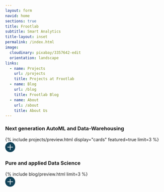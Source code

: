 ```yaml
---
layout: form
navid: home
sections: true
title: Frootlab
subtitle: Smart Analytics
title-layout: inset
permalink: /index.html
image:
  cloudinary: pixabay/3357642-edit
  orientation: landscape
links:
  - name: Projects
    url: /projects
    title: Projects at Frootlab
  - name: Blog
    url: /blog
    title: Frootlab Blog
  - name: About
    url: /about
    title: About Us
---
```


<section class="dark-grey"><h3>Next generation AutoML and Data-Warehousing</h3></section>
<section class="white">{% include projects/preview.html display="cards" featured=true limit=3 %}</section>
<section class="grey">
<a href="/projects" title="Projects"><img src="/images/svg/plus-ocean.svg" alt="plus" style="width: 2rem;"></a>
</section>

<section class="dark-grey"><h3>Pure and applied Data Science</h3></section>
<section class="grey">{% include blog/preview.html limit=3 %}</section>
<section class="grey">
  <a href="/blog" title="Blog"><img src="/images/svg/plus-ocean.svg" alt="plus" style="width: 2rem;"></a>
</section>
<section></section>
